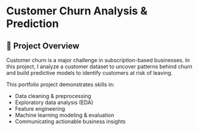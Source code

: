 # Customer Churn Analysis & Prediction

## 📌 Project Overview
Customer churn is a major challenge in subscription-based businesses. In this project, I analyze a customer dataset to uncover patterns behind churn and build predictive models to identify customers at risk of leaving.  

This portfolio project demonstrates skills in:
- Data cleaning & preprocessing
- Exploratory data analysis (EDA)
- Feature engineering
- Machine learning modeling & evaluation
- Communicating actionable business insights

